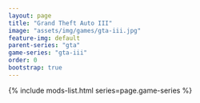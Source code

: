 ```yaml
---
layout: page
title: "Grand Theft Auto III"
image: "assets/img/games/gta-iii.jpg"
feature-img: default
parent-series: "gta"
game-series: "gta-iii"
order: 0
bootstrap: true
---
```


{% include mods-list.html series=page.game-series %}
